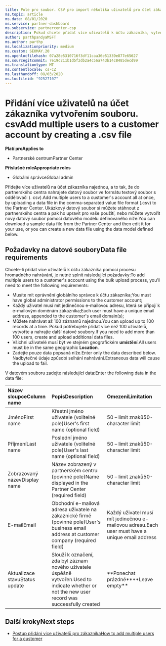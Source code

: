 ```yaml
---
title: Pole pro soubor. CSV pro import několika uživatelů pro účet zákazníka
ms.topic: article
ms.date: 08/01/2020
ms.service: partner-dashboard
ms.subservice: partnercenter-csp
description: Pokud chcete přidat více uživatelů k účtu zákazníka, vytvořte soubor hodnot oddělených čárkami (. csv) s příslušnými poli.
author: parthpandyaMSFT
ms.author: parthp
ms.localizationpriority: medium
ms.custom: SEOMAY.20
ms.openlocfilehash: 07a28e5310716f3df11caa36e51339e877e65627
ms.sourcegitcommit: 7e19c211b1d5f2db2a4c56a743b14c8485decd99
ms.translationtype: MT
ms.contentlocale: cs-CZ
ms.lasthandoff: 08/03/2020
ms.locfileid: "92527107"
---
```

# <a name="add-multiple-users-to-a-customer-account-by-creating-a-csv-file"></a><span data-ttu-id="0dbc8-103">Přidání více uživatelů na účet zákazníka vytvořením souboru. csv</span><span class="sxs-lookup"><span data-stu-id="0dbc8-103">Add multiple users to a customer account by creating a .csv file</span></span>

<span data-ttu-id="0dbc8-104">**Platí pro**</span><span class="sxs-lookup"><span data-stu-id="0dbc8-104">**Applies to**</span></span>

- <span data-ttu-id="0dbc8-105">Partnerské centrum</span><span class="sxs-lookup"><span data-stu-id="0dbc8-105">Partner Center</span></span>

<span data-ttu-id="0dbc8-106">**Příslušné role**</span><span class="sxs-lookup"><span data-stu-id="0dbc8-106">**Appropriate roles**</span></span>

- <span data-ttu-id="0dbc8-107">Globální správce</span><span class="sxs-lookup"><span data-stu-id="0dbc8-107">Global admin</span></span>

<span data-ttu-id="0dbc8-108">Přidejte více uživatelů na účet zákazníka najednou, a to tak, že do partnerského centra nahrajete datový soubor ve formátu textový soubor s oddělovači (. csv).</span><span class="sxs-lookup"><span data-stu-id="0dbc8-108">Add multiple users to a customer's account all at once, by uploading a data file in the comma-separated value file format (.csv) to the Partner Center.</span></span> <span data-ttu-id="0dbc8-109">Ukázkový datový soubor si můžete stáhnout z partnerského centra a pak ho upravit pro vaše použití, nebo můžete vytvořit nový datový soubor pomocí datového modelu definovaného níže.</span><span class="sxs-lookup"><span data-stu-id="0dbc8-109">You can download a sample data file from the Partner Center and then edit it for your use, or you can create a new data file using the data model defined below.</span></span>

## <a name="data-file-requirements"></a><a href="" id="creatingtheimportcsvfile"></a><span data-ttu-id="0dbc8-110">Požadavky na datové soubory</span><span class="sxs-lookup"><span data-stu-id="0dbc8-110">Data file requirements</span></span>

<span data-ttu-id="0dbc8-111">Chcete-li přidat více uživatelů k účtu zákazníka pomocí procesu hromadného nahrávání, je nutné splnit následující požadavky:</span><span class="sxs-lookup"><span data-stu-id="0dbc8-111">To add multiple users to a customer's account using the bulk upload process, you'll need to meet the following requirements:</span></span>

- <span data-ttu-id="0dbc8-112">Musíte mít oprávnění globálního správce k účtu zákazníka;</span><span class="sxs-lookup"><span data-stu-id="0dbc8-112">You must have global administrator permissions to the customer account;</span></span>
- <span data-ttu-id="0dbc8-113">Každý uživatel musí mít jedinečnou e-mailovou adresu, která se připojí k e-mailovým doménám zákazníka;</span><span class="sxs-lookup"><span data-stu-id="0dbc8-113">Each user must have a unique email address, appended to the customer's email domain(s);</span></span>
- <span data-ttu-id="0dbc8-114">Můžete nahrávat až 100 záznamů najednou.</span><span class="sxs-lookup"><span data-stu-id="0dbc8-114">You can upload up to 100 records at a time.</span></span> <span data-ttu-id="0dbc8-115">Pokud potřebujete přidat více než 100 uživatelů, vytvořte a nahrajte další datové soubory.</span><span class="sxs-lookup"><span data-stu-id="0dbc8-115">If you need to add more than 100 users, create and upload additional data files.</span></span>
- <span data-ttu-id="0dbc8-116">Všichni uživatelé musí být ve stejném geografickém **umístění**.</span><span class="sxs-lookup"><span data-stu-id="0dbc8-116">All users must be in the same geographic **Location**.</span></span>
- <span data-ttu-id="0dbc8-117">Zadejte pouze data popsaná níže.</span><span class="sxs-lookup"><span data-stu-id="0dbc8-117">Enter only the data described below.</span></span> <span data-ttu-id="0dbc8-118">Nadbytečné údaje způsobí selhání nahrávání.</span><span class="sxs-lookup"><span data-stu-id="0dbc8-118">Extraneous data will cause the upload to fail.</span></span>

<span data-ttu-id="0dbc8-119">V datovém souboru zadejte následující data:</span><span class="sxs-lookup"><span data-stu-id="0dbc8-119">Enter the following data in the data file:</span></span>

| <span data-ttu-id="0dbc8-120">**Název sloupce**</span><span class="sxs-lookup"><span data-stu-id="0dbc8-120">**Column name**</span></span> | <span data-ttu-id="0dbc8-121">**Popis**</span><span class="sxs-lookup"><span data-stu-id="0dbc8-121">**Description**</span></span>  | <span data-ttu-id="0dbc8-122">**Omezení**</span><span class="sxs-lookup"><span data-stu-id="0dbc8-122">**Limitation**</span></span>  |
|:-------- |:------  |:----- |
| <span data-ttu-id="0dbc8-123">Jméno</span><span class="sxs-lookup"><span data-stu-id="0dbc8-123">First name</span></span>  | <span data-ttu-id="0dbc8-124">Křestní jméno uživatele (volitelné pole)</span><span class="sxs-lookup"><span data-stu-id="0dbc8-124">User's first name (optional field)</span></span>  | <span data-ttu-id="0dbc8-125">50 – limit znaků</span><span class="sxs-lookup"><span data-stu-id="0dbc8-125">50-character limit</span></span>  |
| <span data-ttu-id="0dbc8-126">Příjmení</span><span class="sxs-lookup"><span data-stu-id="0dbc8-126">Last name</span></span>  | <span data-ttu-id="0dbc8-127">Poslední jméno uživatele (volitelné pole)</span><span class="sxs-lookup"><span data-stu-id="0dbc8-127">User's last name (optional field)</span></span>  | <span data-ttu-id="0dbc8-128">50 – limit znaků</span><span class="sxs-lookup"><span data-stu-id="0dbc8-128">50-character limit</span></span>  |
| <span data-ttu-id="0dbc8-129">Zobrazovaný název</span><span class="sxs-lookup"><span data-stu-id="0dbc8-129">Display name</span></span>    | <span data-ttu-id="0dbc8-130">Název zobrazený v partnerském centru (povinné pole)</span><span class="sxs-lookup"><span data-stu-id="0dbc8-130">Name displayed in the Partner Center (required field)</span></span>                            | <span data-ttu-id="0dbc8-131">50 – limit znaků</span><span class="sxs-lookup"><span data-stu-id="0dbc8-131">50-character limit</span></span>                         |
| <span data-ttu-id="0dbc8-132">E-mail</span><span class="sxs-lookup"><span data-stu-id="0dbc8-132">Email</span></span>   | <span data-ttu-id="0dbc8-133">Obchodní e-mailová adresa uživatele na zákaznické firmě (povinné pole)</span><span class="sxs-lookup"><span data-stu-id="0dbc8-133">User's business email address at customer company (required field)</span></span>           | <span data-ttu-id="0dbc8-134">Každý uživatel musí mít jedinečnou e-mailovou adresu.</span><span class="sxs-lookup"><span data-stu-id="0dbc8-134">Each user must have a unique email address</span></span> |
| <span data-ttu-id="0dbc8-135">Aktualizace stavu</span><span class="sxs-lookup"><span data-stu-id="0dbc8-135">Status update</span></span>   | <span data-ttu-id="0dbc8-136">Slouží k označení, zda byl záznam nového uživatele úspěšně vytvořen.</span><span class="sxs-lookup"><span data-stu-id="0dbc8-136">Used to indicate whether or not the new user record was successfully created</span></span> | <span data-ttu-id="0dbc8-137">\*\*Ponechat prázdné\*\*</span><span class="sxs-lookup"><span data-stu-id="0dbc8-137">\*\*Leave empty\*\*</span></span>                        |

## <a name="next-steps"></a><span data-ttu-id="0dbc8-138">Další kroky</span><span class="sxs-lookup"><span data-stu-id="0dbc8-138">Next steps</span></span>

- [<span data-ttu-id="0dbc8-139">Postup přidání více uživatelů pro zákazníka</span><span class="sxs-lookup"><span data-stu-id="0dbc8-139">How to add multiple users for a customer</span></span>](adding-multiple-users-to-a-customer-account.md)